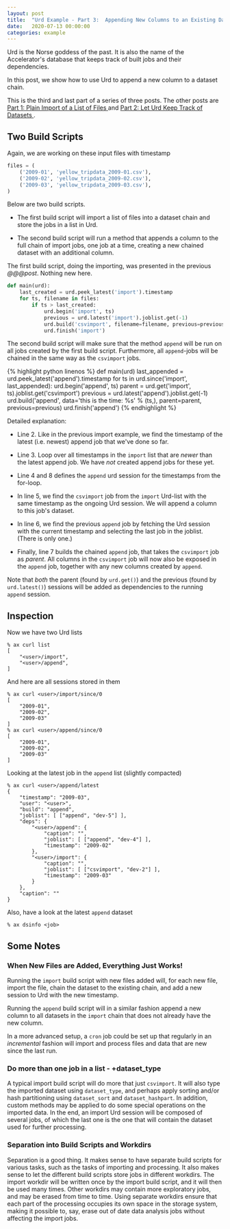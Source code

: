 ```yaml
---
layout: post
title:  "Urd Example - Part 3:  Appending New Columns to an Existing Dataset Chain"
date:   2020-07-13 00:00:00
categories: example
---
```


Urd is the Norse goddess of the past.  It is also the name of the
Accelerator's database that keeps track of built jobs and their
dependencies.

In this post, we show how to use Urd to append a new column to a
dataset chain.

This is the third and last part of a series of three posts.  The other
posts are [Part 1: Plain Import of a List of Files ](/example/2020/07/13/urd1.html) and
[Part 2: Let Urd Keep Track of Datasets ](/example/2020/07/13/urd2.html).



## Two Build Scripts

Again, we are working on these input files with timestamp

```python
files = (
    ('2009-01', 'yellow_tripdata_2009-01.csv'),
    ('2009-02', 'yellow_tripdata_2009-02.csv'),
    ('2009-03', 'yellow_tripdata_2009-03.csv'),
)
```



Below are two build scripts.

  - The first build script will import a list of files into a dataset
  chain and store the jobs in a list in Urd.

  - The second build script will run a method that appends a column to
  the full chain of import jobs, one job at a time, creating a new
  chained dataset with an additional column.


The first build script, doing the importing, was presented in the
previous *@@@post*.  Nothing new here.

```python
def main(urd):
    last_created = urd.peek_latest('import').timestamp
    for ts, filename in files:
        if ts > last_created:
            urd.begin('import', ts)
            previous = urd.latest('import').joblist.get(-1)
            urd.build('csvimport', filename=filename, previous=previous)
            urd.finish('import')
```

The second build script will make sure that the method `append` will
be run on all jobs created by the first build script.  Furthermore,
all `append`-jobs will be chained in the same way as the `csvimport`
jobs.

{% highlight python linenos %}
def main(urd)
    last_appended = urd.peek_latest('append').timestamp
    for ts in urd.since('import', last_appended):
        urd.begin('append', ts)
        parent = urd.get('import', ts).joblist.get('csvimport')
        previous = urd.latest('append').joblist.get(-1)
        urd.build('append', data='this is the time: %s' % (ts,), parent=parent, previous=previous)
        urd.finish('append')
{% endhighlight %}

Detailed explanation:

  - Line 2.  Like in the previous import example, we find the
    timestamp of the latest (i.e. newest) append job that we've done
    so far.

  - Line 3.  Loop over all timestamps in the `import` list that are
  *newer* than the latest append job.  We have *not* created append
  jobs for these yet.

  - Line 4 and 8 defines the `append` urd session for the timestamps
    from the for-loop.

  - In line 5, we find the `csvimport` job from the `import` Urd-list
    with the same timestamp as the ongoing Urd session.  We will
    append a column to this job's dataset.

  - In line 6, we find the previous `append` job by fetching the Urd
    session with the current timestamp and selecting the last job in
    the joblist.  (There is only one.)

  - Finally, line 7 builds the chained `append` job, that takes the
    `csvimport` job as *parent*.  All columns in the `csvimport` job
    will now also be exposed in the `append` job, together with any
    new columns created by `append`.

Note that *both* the parent (found by `urd.get()`) and the previous
(found by `urd.latest()`) sessions will be added as dependencies to
the running `append` session.



## Inspection

Now we have two Urd lists

```
% ax curl list
[
    "<user>/import",
    "<user>/append",
]
```

And here are all sessions stored in them

```
% ax curl <user>/import/since/0
[
    "2009-01",
    "2009-02",
    "2009-03"
]
% ax curl <user>/append/since/0
[
    "2009-01",
    "2009-02",
    "2009-03"
]
```

Looking at the latest job in the `append` list (slightly compacted)

```
% ax curl <user>/append/latest
{
    "timestamp": "2009-03",
    "user": "<user>",
    "build": "append",
    "joblist": [ ["append", "dev-5"] ],
    "deps": {
        "<user>/append": {
            "caption": "",
            "joblist": [ ["append", "dev-4"] ],
            "timestamp": "2009-02"
        },
        "<user>/import": {
            "caption": "",
            "joblist": [ ["csvimport", "dev-2"] ],
            "timestamp": "2009-03"
        }
    },
    "caption": ""
}
```

Also, have a look at the latest `append` dataset

```
% ax dsinfo <job>
```



## Some Notes

### When New Files are Added, Everything Just Works!

Running the `import` build script with new files added will, for each
new file, import the file, chain the dataset to the existing
chain, and add a new session to Urd with the new timestamp.

Running the `append` build script will in a similar fashion append a
new column to all datasets in the `import` chain that does not already
have the new column.

In a more advanced setup, a `cron` job could be set up that regularly
in an *incremental* fashion will import and process files and data
that are new since the last run.



### Do more than one job in a list - +dataset_type

A typical import build script will do more that just `csvimport`.  It
will also type the imported dataset using `dataset_type`, and perhaps
apply sorting and/or hash partitioning using `dataset_sort` and
`dataset_hashpart`.  In addition, custom methods may be applied to do
some special operations on the imported data.  In the end, an import
Urd session will be composed of several jobs, of which the last one is
the one that will contain the dataset used for further processing.



### Separation into Build Scripts and Workdirs

Separation is a good thing.  It makes sense to have separate build
scripts for various tasks, such as the tasks of importing and
processing.  It also makes sense to let the different build scripts
store jobs in different workdirs.  The import workdir will be written
once by the import build script, and it will then be used many times.
Other workdirs may contain more exploratory jobs, and may be erased
from time to time.  Using separate workdirs ensure that each part of
the processing occupies its own space in the storage system, making it
possible to, say, erase out of date data analysis jobs without
affecting the import jobs.



